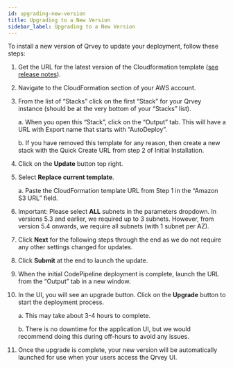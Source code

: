 ```yaml
---
id: upgrading-new-version
title: Upgrading to a New Version
sidebar_label: Upgrading to a New Version
---
```


<div style={{textAlign: "justify"}}>

To install a new version of Qrvey to update your deployment, follow these steps:
1. Get the URL for the latest version of the Cloudformation template (<a href="/docs/release-notes/release-last" target="_blank">see release notes</a>).
2. Navigate to the CloudFormation section of your AWS account.
3. From the list of “Stacks” click on the first “Stack” for your Qrvey instance (should be at the very bottom of your “Stacks” list). 

    a. When you open this “Stack”, click on the “Output” tab. This will have a URL with Export name that starts with “AutoDeploy”. 

    b. If you have removed this template for any reason, then create a new stack with the Quick Create URL from step 2 of Initial Installation.

4. Click on the **Update** button top right.
5. Select **Replace current template**. 

    a. Paste the CloudFormation template URL from Step 1 in the “Amazon S3 URL” field.

6. Important: Please select **ALL** subnets in the parameters dropdown. In versions 5.3 and earlier, we required up to 3 subnets. However, from version 5.4 onwards, we require all subnets (with 1 subnet per AZ).
7. Click **Next** for the following steps through the end as we do not require any other settings changed for updates.
8. Click **Submit** at the end to launch the update.
9. When the initial CodePipeline deployment is complete, launch the URL from the “Output” tab in a new window.
10. In the UI, you will see an upgrade button. Click on the **Upgrade** button to start the deployment process. 

    a. This may take about 3-4 hours to complete. 

    b. There is no downtime for the application UI, but we would recommend doing this during off-hours to avoid any issues.

11. Once the upgrade is complete, your new version will be automatically launched for use when your users access the Qrvey UI.

</div>